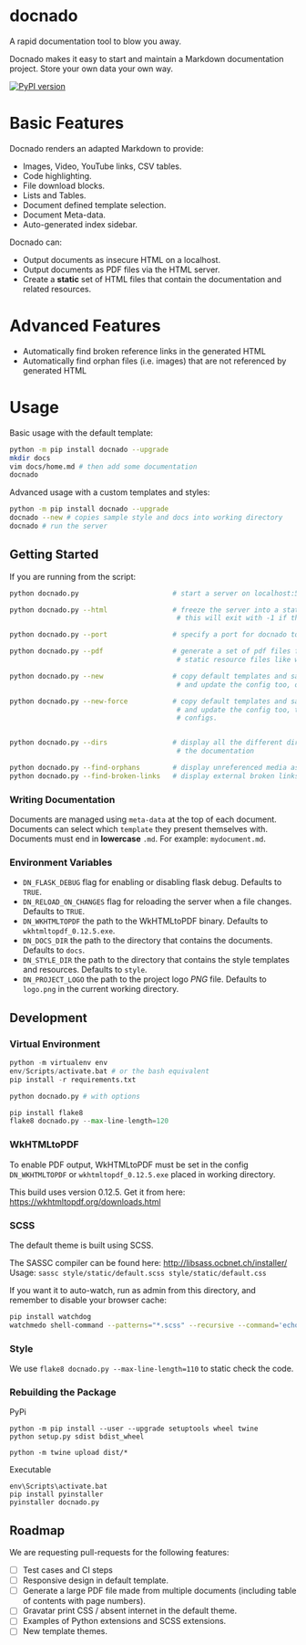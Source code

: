 # docnado

A rapid documentation tool to blow you away.

Docnado makes it easy to start and maintain a Markdown documentation project.  Store your own data your own way.

[![PyPI version](https://badge.fury.io/py/docnado.svg)](https://badge.fury.io/py/docnado)

# Basic Features

Docnado renders an adapted Markdown to provide:

* Images, Video, YouTube links, CSV tables.
* Code highlighting.
* File download blocks.
* Lists and Tables.
* Document defined template selection.
* Document Meta-data.
* Auto-generated index sidebar.

Docnado can:

* Output documents as insecure HTML on a localhost.
* Output documents as PDF files via the HTML server.
* Create a **static** set of HTML files that contain the documentation and related resources.

# Advanced Features

* Automatically find broken reference links in the generated HTML
* Automatically find orphan files (i.e. images) that are not referenced by generated HTML

# Usage

Basic usage with the default template:

```bash
python -m pip install docnado --upgrade
mkdir docs
vim docs/home.md # then add some documentation
docnado
```

Advanced usage with a custom templates and styles:

```bash
python -m pip install docnado --upgrade
docnado --new # copies sample style and docs into working directory
docnado # run the server
```

## Getting Started

If you are running from the script:

```bash
python docnado.py                       # start a server on localhost:5000

python docnado.py --html                # freeze the server into a static site as a set of HTML files
                                         # this will exit with -1 if there was a problem parsing any file

python docnado.py --port                # specify a port for docnado to accept requests on

python docnado.py --pdf                 # generate a set of pdf files for each .md file - won't pull through
                                         # static resource files like with the --html command

python docnado.py --new                 # copy default templates and sample docs into the working directory
                                         # and update the config too, only if they don't already exist

python docnado.py --new-force           # copy default templates and sample docs into the working directory
                                         # and update the config too, this will overwrite any existing docs or
                                         # configs.


python docnado.py --dirs                # display all the different directories docnado will use to generate
                                         # the documentation

python docnado.py --find-orphans        # display unreferenced media assets in the documentation
python docnado.py --find-broken-links   # display external broken links in the documentation
```

### Writing Documentation

Documents are managed using `meta-data` at the top of each document.
Documents can select which `template` they present themselves with.
Documents must end in **lowercase** `.md`. For example: `mydocument.md`.


### Environment Variables

* `DN_FLASK_DEBUG` flag for enabling or disabling flask debug. Defaults to `TRUE`.
* `DN_RELOAD_ON_CHANGES` flag for reloading the server when a file changes. Defaults to `TRUE`.
* `DN_WKHTMLTOPDF` the path to the WkHTMLtoPDF binary. Defaults to `wkhtmltopdf_0.12.5.exe`.
* `DN_DOCS_DIR` the path to the directory that contains the documents. Defaults to `docs`.
* `DN_STYLE_DIR` the path to the directory that contains the style templates and resources. Defaults to `style`.
* `DN_PROJECT_LOGO` the path to the project logo *PNG* file. Defaults to `logo.png` in the current working directory.

## Development

### Virtual Environment

```python
python -m virtualenv env
env/Scripts/activate.bat # or the bash equivalent
pip install -r requirements.txt
```

```python
python docnado.py # with options
```

```python
pip install flake8
flake8 docnado.py --max-line-length=120
```

### WkHTMLtoPDF

To enable PDF output, WkHTMLtoPDF must be set in the config `DN_WKHTMLTOPDF` or `wkhtmltopdf_0.12.5.exe` placed in working directory.

This build uses version 0.12.5. Get it from here: https://wkhtmltopdf.org/downloads.html

### SCSS

The default theme is built using SCSS.

The SASSC compiler can be found here: http://libsass.ocbnet.ch/installer/
Usage: `sassc style/static/default.scss style/static/default.css`

If you want it to auto-watch, run as admin from this directory, and remember to disable your browser cache:

```bash
pip install watchdog
watchmedo shell-command --patterns="*.scss" --recursive --command='echo "${watch_src_path}" && sassc style/static/default.scss style/static/default.css' .
````

### Style

We use `flake8 docnado.py --max-line-length=110` to static check the code.

### Rebuilding the Package

PyPi

```
python -m pip install --user --upgrade setuptools wheel twine
python setup.py sdist bdist_wheel

python -m twine upload dist/*
```

Executable

```
env\Scripts\activate.bat
pip install pyinstaller
pyinstaller docnado.py
```

## Roadmap

We are requesting pull-requests for the following features:

* [ ] Test cases and CI steps
* [ ] Responsive design in default template.
* [ ] Generate a large PDF file made from multiple documents (including table of contents with page numbers).
* [ ] Gravatar print CSS / absent internet in the default theme.
* [ ] Examples of Python extensions and SCSS extensions.
* [ ] New template themes.
